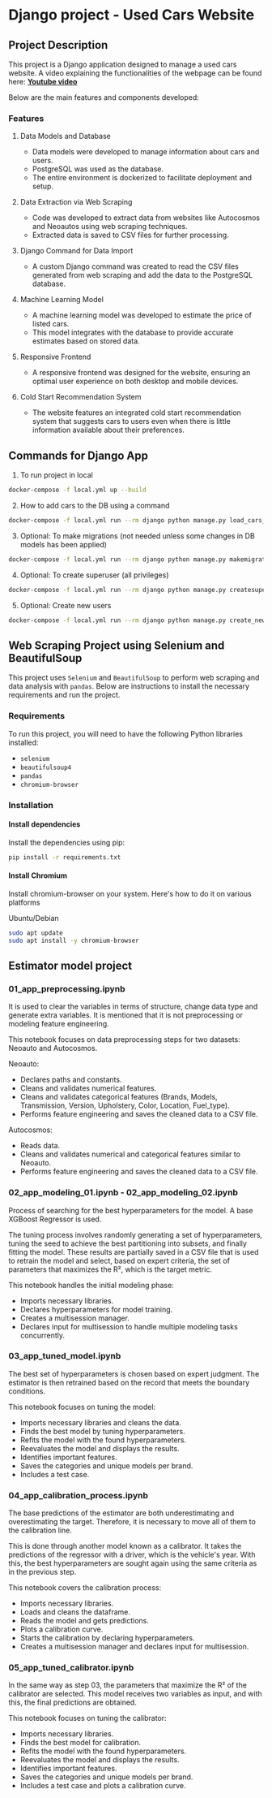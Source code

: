 # Django project - Used Cars Website

## Project Description

This project is a Django application designed to manage a used cars website. A video explaining the functionalities of the webpage can be found here:  [**Youtube video**](https://youtu.be/_pJhJk7SA8Y) 

Below are the main features and components developed:

### Features

1. Data Models and Database
    - Data models were developed to manage information about cars and users.
    - PostgreSQL was used as the database.
    - The entire environment is dockerized to facilitate deployment and setup.

2. Data Extraction via Web Scraping
    - Code was developed to extract data from websites like Autocosmos and Neoautos using web scraping techniques.
    - Extracted data is saved to CSV files for further processing.

3. Django Command for Data Import
    - A custom Django command was created to read the CSV files generated from web scraping and add the data to the PostgreSQL database.

4. Machine Learning Model
    - A machine learning model was developed to estimate the price of listed cars.
    - This model integrates with the database to provide accurate estimates based on stored data.

5. Responsive Frontend
    - A responsive frontend was designed for the website, ensuring an optimal user experience on both desktop and mobile devices.

6. Cold Start Recommendation System
    - The website features an integrated cold start recommendation system that suggests cars to users even when there is little information available about their preferences.

## Commands for Django App

1. To run project in local

```bash
docker-compose -f local.yml up --build
```

2. How to add cars to the DB using a command

```bash
docker-compose -f local.yml run --rm django python manage.py load_cars_from_csv app_model/datasets/clean/data.csv
```

3. Optional: To make migrations (not needed unless some changes in DB models has been applied)

```bash
docker-compose -f local.yml run --rm django python manage.py makemigrations
```

4. Optional: To create superuser (all privileges)

```bash
docker-compose -f local.yml run --rm django python manage.py createsuperuser
```

5. Optional: Create new users

```bash
docker-compose -f local.yml run --rm django python manage.py create_new_users app_django/users/media/usuarios.csv
```

## Web Scraping Project using Selenium and BeautifulSoup

This project uses `Selenium` and `BeautifulSoup` to perform web scraping and data analysis with `pandas`. Below are instructions to install the necessary requirements and run the project.

### Requirements

To run this project, you will need to have the following Python libraries installed:

- `selenium`
- `beautifulsoup4`
- `pandas`
- `chromium-browser`

### Installation

#### Install dependencies
Install the dependencies using pip:

```bash
pip install -r requirements.txt
```

#### Install Chromium
Install chromium-browser on your system. Here's how to do it on various platforms

Ubuntu/Debian

```bash
sudo apt update
sudo apt install -y chromium-browser
```

## Estimator model project

### 01_app_preprocessing.ipynb

It is used to clear the variables in terms of structure, change data type and generate extra variables. It is mentioned that it is not preprocessing or modeling feature engineering.

This notebook focuses on data preprocessing steps for two datasets: Neoauto and Autocosmos.

Neoauto:

- Declares paths and constants.
- Cleans and validates numerical features.
- Cleans and validates categorical features (Brands, Models, Transmission, Version, Upholstery, Color, Location, Fuel_type).
- Performs feature engineering and saves the cleaned data to a CSV file.

Autocosmos:

- Reads data.
- Cleans and validates numerical and categorical features similar to Neoauto.
- Performs feature engineering and saves the cleaned data to a CSV file.

### 02_app_modeling_01.ipynb - 02_app_modeling_02.ipynb

Process of searching for the best hyperparameters for the model. A base XGBoost Regressor is used.

The tuning process involves randomly generating a set of hyperparameters, tuning the seed to achieve the best partitioning into subsets, and finally fitting the model. These results are partially saved in a CSV file that is used to retrain the model and select, based on expert criteria, the set of parameters that maximizes the R², which is the target metric.

This notebook handles the initial modeling phase:

- Imports necessary libraries.
- Declares hyperparameters for model training.
- Creates a multisession manager.
- Declares input for multisession to handle multiple modeling tasks concurrently.

### 03_app_tuned_model.ipynb

The best set of hyperparameters is chosen based on expert judgment. The estimator is then retrained based on the record that meets the boundary conditions.

This notebook focuses on tuning the model:

- Imports necessary libraries and cleans the data.
- Finds the best model by tuning hyperparameters.
- Refits the model with the found hyperparameters.
- Reevaluates the model and displays the results.
- Identifies important features.
- Saves the categories and unique models per brand.
- Includes a test case.

### 04_app_calibration_process.ipynb

The base predictions of the estimator are both underestimating and overestimating the target. Therefore, it is necessary to move all of them to the calibration line.

This is done through another model known as a calibrator. It takes the predictions of the regressor with a driver, which is the vehicle's year. With this, the best hyperparameters are sought again using the same criteria as in the previous step.

This notebook covers the calibration process:

- Imports necessary libraries.
- Loads and cleans the dataframe.
- Reads the model and gets predictions.
- Plots a calibration curve.
- Starts the calibration by declaring hyperparameters.
- Creates a multisession manager and declares input for multisession.

### 05_app_tuned_calibrator.ipynb

In the same way as step 03, the parameters that maximize the R² of the calibrator are selected. This model receives two variables as input, and with this, the final predictions are obtained.

This notebook focuses on tuning the calibrator:

- Imports necessary libraries.
- Finds the best model for calibration.
- Refits the model with the found hyperparameters.
- Reevaluates the model and displays the results.
- Identifies important features.
- Saves the categories and unique models per brand.
- Includes a test case and plots a calibration curve.

